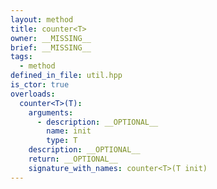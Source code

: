 ```yaml
---
layout: method
title: counter<T>
owner: __MISSING__
brief: __MISSING__
tags:
  - method
defined_in_file: util.hpp
is_ctor: true
overloads:
  counter<T>(T):
    arguments:
      - description: __OPTIONAL__
        name: init
        type: T
    description: __OPTIONAL__
    return: __OPTIONAL__
    signature_with_names: counter<T>(T init)
---
```

